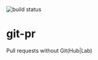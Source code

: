 ![build status](https://github.com/robertdfrench/git-pr/actions/workflows/rust.yml/badge.svg)
# git-pr
Pull requests without Git(Hub|Lab)
